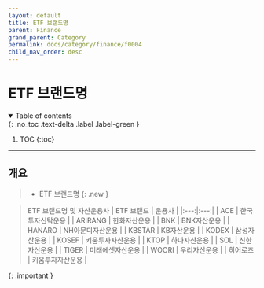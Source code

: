 ```yaml
---
layout: default
title: ETF 브랜드명
parent: Finance
grand_parent: Category
permalink: docs/category/finance/f0004
child_nav_order: desc
---
```


# ETF 브랜드명

<details open markdown="block">
  <summary>
    Table of contents
  </summary>
  {: .no_toc .text-delta .label .label-green }
  
1. TOC
{:toc}

</details>

---

## 개요

> - ETF 브랜드명
{: .new }

> ETF 브랜드명 및 자산운용사
| ETF 브랜드 | 운용사 |
|:---:|:---:|
| ACE | 한국투자신탁운용 |
| ARIRANG | 한화자산운용 |
| BNK | BNK자산운용 |
| HANARO | NH아문디자산운용 |
| KBSTAR | KB자산운용 |
| KODEX | 삼성자산운용 |
| KOSEF | 키움투자자산운용 |
| KTOP | 하나자산운용 |
| SOL | 신한자산운용 |
| TIGER | 미래에셋자산운용 |
| WOORI | 우리자산운용 |
| 히어로즈 | 키움투자자산운용 |
> 
{: .important }
